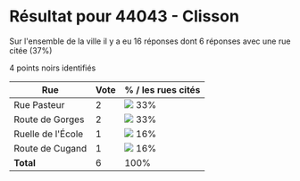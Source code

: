 # Résultat pour 44043 - Clisson

Sur l'ensemble de la ville il y a eu 16 réponses dont 6 réponses avec une rue citée (37%)

4 points noirs identifiés

| Rue | Vote | % / les rues cités|
|-----|------|-------------------|
| Rue Pasteur | 2 | <img src="../../img/bar_33.gif" />&nbsp;33%|
| Route de Gorges | 2 | <img src="../../img/bar_33.gif" />&nbsp;33%|
| Ruelle de l'École | 1 | <img src="../../img/bar_16.gif" />&nbsp;16%|
| Route de Cugand | 1 | <img src="../../img/bar_16.gif" />&nbsp;16%|
| **Total** | 6 | 100%|
